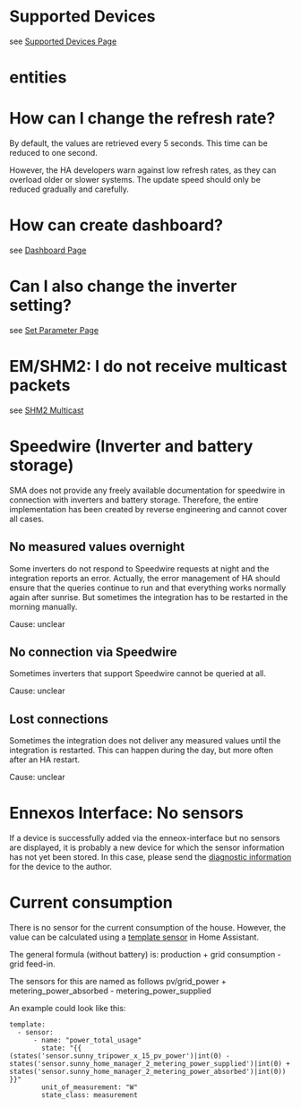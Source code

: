 # Supported Devices

see [Supported Devices Page](supported_devices.md)

# entities

# How can I change the refresh rate?

By default, the values are retrieved every 5 seconds. This time can be reduced to one second.

However, the HA developers warn against low refresh rates, as they can overload older or slower systems. The update speed should only be reduced gradually and carefully.

# How can create dashboard?
see [Dashboard Page](dashboard.md)


# Can I also change the inverter setting? 
see [Set Parameter Page](set_parameter.md)

# EM/SHM2: I do not receive multicast packets
see [SHM2 Multicast](shm2_multicast.md)

# Speedwire (Inverter and battery storage)
SMA does not provide any freely available documentation for speedwire in connection with inverters and battery storage. Therefore, the entire implementation has been created by reverse engineering and cannot cover all cases.

## No measured values overnight
Some inverters do not respond to Speedwire requests at night and the integration reports an error. Actually, the error management of HA should ensure that the queries continue to run and that everything works normally again after sunrise.
But sometimes the integration has to be restarted in the morning manually.

Cause: unclear

## No connection via Speedwire
Sometimes inverters that support Speedwire cannot be queried at all. 

Cause: unclear

## Lost connections
Sometimes the integration does not deliver any measured values until the integration is restarted. This can happen during the day, but more often after an HA restart.

Cause: unclear


# Ennexos Interface: No sensors
If a device is successfully added via the enneox-interface but no sensors are displayed, it is probably a new device for which the sensor information has not yet been stored.
In this case, please send the [diagnostic information](diagnosticsinformation.md) for the device to the author.

# Current consumption
There is no sensor for the current consumption of the house.
However, the value can be calculated using a [template sensor](https://www.home-assistant.io/integrations/template/) in Home Assistant.

The general formula (without battery) is: production + grid consumption - grid feed-in.

The sensors for this are named as follows
pv/grid_power + metering_power_absorbed - metering_power_supplied

An example could look like this:
```
template:
  - sensor:
      - name: "power_total_usage"
        state: "{{ (states('sensor.sunny_tripower_x_15_pv_power')|int(0) -  states('sensor.sunny_home_manager_2_metering_power_supplied')|int(0) + states('sensor.sunny_home_manager_2_metering_power_absorbed')|int(0)) }}"
        unit_of_measurement: "W"
        state_class: measurement
```
